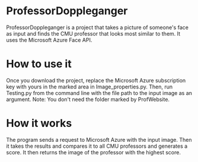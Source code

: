 # ProfessorDoppleganger
ProfessorDoppleganger is a project that takes a picture of someone's face as input and finds the CMU professor that looks most similar to them. It uses the Microsoft Azure Face API.

# How to use it
Once you download the project, replace the Microsoft Azure subscription key with yours in the marked area in Image_properties.py. Then, run Testing.py from the command line with the file path to the input image as an argument. Note: You don't need the folder marked by ProfWebsite.

# How it works
The program sends a request to Microsoft Azure with the input image. Then it takes the results and compares it to all CMU professors and generates a score. It then returns the image of the professor with the highest score.
